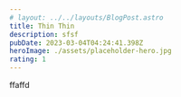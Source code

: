 ```yaml
---
# layout: ../../layouts/BlogPost.astro
title: Thin Thin
description: sfsf
pubDate: 2023-03-04T04:24:41.398Z
heroImage: ./assets/placeholder-hero.jpg
rating: 1
---
```


f﻿faffd
